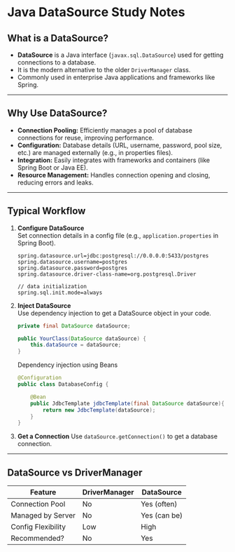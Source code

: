 # Java DataSource Study Notes

## What is a DataSource?

- **DataSource** is a Java interface (`javax.sql.DataSource`) used for getting connections to a database.
- It is the modern alternative to the older `DriverManager` class.
- Commonly used in enterprise Java applications and frameworks like Spring.

---

## Why Use DataSource?

- **Connection Pooling:** Efficiently manages a pool of database connections for reuse, improving performance.
- **Configuration:** Database details (URL, username, password, pool size, etc.) are managed externally (e.g., in properties files).
- **Integration:** Easily integrates with frameworks and containers (like Spring Boot or Java EE).
- **Resource Management:** Handles connection opening and closing, reducing errors and leaks.

---

## Typical Workflow

1. **Configure DataSource**  
   Set connection details in a config file (e.g., `application.properties` in Spring Boot).
    ```
    spring.datasource.url=jdbc:postgresql://0.0.0.0:5433/postgres
    spring.datasource.username=postgres
    spring.datasource.password=postgres
    spring.datasource.driver-class-name=org.postgresql.Driver

    // data initialization
    spring.sql.init.mode=always
    ```

2. **Inject DataSource**  
   Use dependency injection to get a DataSource object in your code.

   ```java
   private final DataSource dataSource;

   public YourClass(DataSource dataSource) {
       this.dataSource = dataSource;
   }
   ```

   Dependency injection using Beans
    ```java
    @Configuration
    public class DatabaseConfig {
    
        @Bean
        public JdbcTemplate jdbcTemplate(final DataSource dataSource){
            return new JdbcTemplate(dataSource);
        }
    }
    ```

3. **Get a Connection** 
   Use `dataSource.getConnection()` to get a database connection.

---

## DataSource vs DriverManager

| Feature            | DriverManager | DataSource   |
|--------------------|---------------|--------------|
| Connection Pool    | No            | Yes (often)  |
| Managed by Server  | No            | Yes (can be) |
| Config Flexibility | Low           | High         |
| Recommended?       | No            | Yes          |
